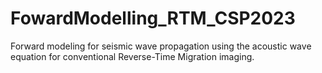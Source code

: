 # FowardModelling_RTM_CSP2023
Forward modeling for seismic wave propagation using the acoustic wave equation for conventional Reverse-Time Migration imaging.
